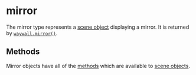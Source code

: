 # mirror

The mirror type represents a [scene object] displaying a mirror. It is returned
by [`waywall.mirror()`].

## Methods

Mirror objects have all of the [methods](02_type_scene_object.md#methods) which
are available to [scene objects].

[scene object]: 02_type_scene_object.md
[scene objects]: 02_type_scene_object.md
[`waywall.mirror()`]: 02_waywall_mirror.md
